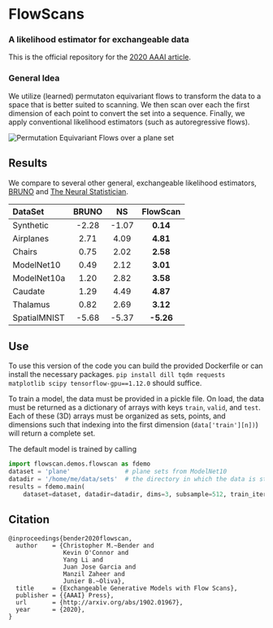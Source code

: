 # FlowScans
### A likelihood estimator for exchangeable data

This is the official repository for the [2020 AAAI article](http://arxiv.org/abs/1902.01967).

### General Idea
We utilize (learned) permutaton equivariant flows to transform the data to a space that is better suited to scanning. We then scan over each the first dimension of each point to convert the set into a sequence. Finally, we apply conventional likelihood estimators (such as autoregressive flows).

![Permutation Equivariant Flows over a plane set][flow]

## Results
We compare to several other general, exchangeable likelihood estimators, [BRUNO](https://arxiv.org/abs/1802.07535) and [The Neural Statistician](https://arxiv.org/abs/1606.02185).

| DataSet      | BRUNO | NS    | FlowScan
| :----------- | :---: | :---: | :------: |
| Synthetic    | -2.28 | -1.07 | **0.14**
| Airplanes    |  2.71 |  4.09 | **4.81**
| Chairs       |  0.75 |  2.02 | **2.58**
| ModelNet10   |  0.49 |  2.12 | **3.01**
| ModelNet10a  |  1.20 |  2.82 | **3.58**
| Caudate      |  1.29 |  4.49 | **4.87**
| Thalamus     |  0.82 |  2.69 | **3.12**
| SpatialMNIST | -5.68 | -5.37 | **-5.26**




## Use
To use this version of the code you can build the provided Dockerfile or can install the necessary packages.
`pip install dill tqdm requests matplotlib scipy tensorflow-gpu==1.12.0` should suffice.

To train a model, the data must be provided in a pickle file.
On load, the data must be returned as a dictionary of arrays with keys `train`, `valid`, and `test`.
Each of these (3D) arrays must be organized as sets, points, and dimensions such that indexing into the first dimension (`data['train'][n])`) will return a complete set.

The default model is trained by calling
```python
import flowscan.demos.flowscan as fdemo
dataset = 'plane'               # plane sets from ModelNet10
datadir = '/home/me/data/sets'  # the directory in which the data is stored
results = fdemo.main(
    dataset=dataset, datadir=datadir, dims=3, subsample=512, train_iters=40000)
```


## Citation
```
@inproceedings{bender2020flowscan,
  author    = {Christopher M.~Bender and
               Kevin O'Connor and
               Yang Li and
               Juan Jose Garcia and
               Manzil Zaheer and
               Junier B.~Oliva},
  title     = {Exchangeable Generative Models with Flow Scans},
  publisher = {{AAAI} Press},
  url       = {http://arxiv.org/abs/1902.01967},
  year      = {2020},
}
```


[flow]: https://github.com/lupalab/flowscan_beta/blob/master/images/planeflow.png?raw=true "Plane PEq Flow"
[fs_mnist]: https://github.com/lupalab/flowscan_beta/blob/master/images/fs_mnist.png?raw=true "FS MNIST Samples"
